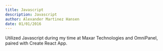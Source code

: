 ```yaml
---
title: Javascript
description: Javascript
author: Alexander Martinez Hansen
date: 01/01/2016
---
```


Utilized Javascript during my time at Maxar Technologies and OmniPanel, paired with Create React App.
